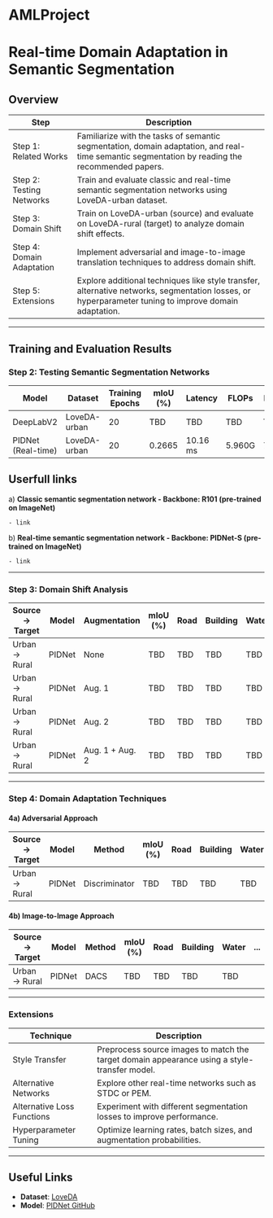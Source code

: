 # AMLProject

# Real-time Domain Adaptation in Semantic Segmentation

## Overview
| **Step**                     | **Description**                                                                                                                                               |
|------------------------------|---------------------------------------------------------------------------------------------------------------------------------------------------------------|
| Step 1: Related Works        | Familiarize with the tasks of semantic segmentation, domain adaptation, and real-time semantic segmentation by reading the recommended papers.                |
| Step 2: Testing Networks     | Train and evaluate classic and real-time semantic segmentation networks using LoveDA-urban dataset.                                                          |
| Step 3: Domain Shift         | Train on LoveDA-urban (source) and evaluate on LoveDA-rural (target) to analyze domain shift effects.                                                        |
| Step 4: Domain Adaptation    | Implement adversarial and image-to-image translation techniques to address domain shift.                                                                      |
| Step 5: Extensions           | Explore additional techniques like style transfer, alternative networks, segmentation losses, or hyperparameter tuning to improve domain adaptation.         |

---

## Training and Evaluation Results

### Step 2: Testing Semantic Segmentation Networks
| **Model**           | **Dataset**       | **Training Epochs** | **mIoU (%)** | **Latency** | **FLOPs** | **Params** |
|----------------------|-------------------|------------|--------------|-------------|-----------|------------|
| DeepLabV2           | LoveDA-urban     | 20         | TBD          | TBD         | TBD       | TBD        |
| PIDNet (Real-time)  | LoveDA-urban     | 20         | 0.2665          | 10.16 ms         | 5.960G       | 7.624M        |


## Userfull links
a)  **Classic semantic segmentation network -  Backbone: R101 (pre-trained on ImageNet)**

    - link

b) **Real-time semantic segmentation network - Backbone:  PIDNet-S (pre-trained on ImageNet)**

    - link





---

### Step 3: Domain Shift Analysis
| **Source → Target** | **Model**         | **Augmentation** | **mIoU (%)** | **Road** | **Building** | **Water** | ... |
|---------------------|-------------------|------------------|--------------|----------|--------------|-----------|-----|
| Urban → Rural       | PIDNet           | None             | TBD          | TBD      | TBD          | TBD       |     |
| Urban → Rural       | PIDNet           | Aug. 1           | TBD          | TBD      | TBD          | TBD       |     |
| Urban → Rural       | PIDNet           | Aug. 2           | TBD          | TBD      | TBD          | TBD       |     |
| Urban → Rural       | PIDNet           | Aug. 1 + Aug. 2   | TBD          | TBD      | TBD          | TBD       |     |

---

### Step 4: Domain Adaptation Techniques
#### 4a) Adversarial Approach
| **Source → Target** | **Model**         | **Method**      | **mIoU (%)** | **Road** | **Building** | **Water** | ... |
|---------------------|-------------------|-----------------|--------------|----------|--------------|-----------|-----|
| Urban → Rural       | PIDNet           | Discriminator   | TBD          | TBD      | TBD          | TBD       |     |

#### 4b) Image-to-Image Approach
| **Source → Target** | **Model**         | **Method**      | **mIoU (%)** | **Road** | **Building** | **Water** | ... |
|---------------------|-------------------|-----------------|--------------|----------|--------------|-----------|-----|
| Urban → Rural       | PIDNet           | DACS            | TBD          | TBD      | TBD          | TBD       |     |

---

### Extensions
| **Technique**                | **Description**                                                                                  |
|-------------------------------|--------------------------------------------------------------------------------------------------|
| Style Transfer               | Preprocess source images to match the target domain appearance using a style-transfer model.     |
| Alternative Networks         | Explore other real-time networks such as STDC or PEM.                                           |
| Alternative Loss Functions   | Experiment with different segmentation losses to improve performance.                           |
| Hyperparameter Tuning        | Optimize learning rates, batch sizes, and augmentation probabilities.                           |

---

## Useful Links
- **Dataset**: [LoveDA](https://zenodo.org/records/5706578)
- **Model**: [PIDNet GitHub](https://github.com/XuJiacong/PIDNet)
